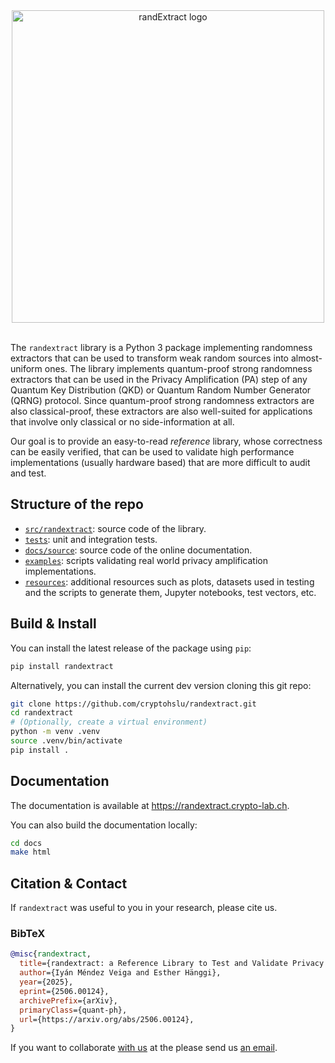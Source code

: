 <div align="center">
<picture>
  <source srcset="https://github.com/cryptohslu/randextract/blob/main/resources/logo/logo-dark-mode.png?raw=true" media="(prefers-color-scheme: dark)">
  <img width=500px alt="randExtract logo" src="https://github.com/cryptohslu/randextract/blob/main/resources/logo/logo-light-mode.png?raw=true">
</picture>
</div>
<br>

The `randextract` library is a Python 3 package implementing randomness extractors that can be used to transform
weak random sources into almost-uniform ones. The library implements quantum-proof strong randomness extractors that can
be used in the Privacy Amplification (PA) step of any Quantum Key Distribution (QKD) or Quantum Random Number Generator
(QRNG) protocol. Since quantum-proof strong randomness extractors are also classical-proof, these extractors are also
well-suited for applications that involve only classical or no side-information at all.

Our goal is to provide an easy-to-read *reference* library, whose correctness can be easily verified, that can be used
to validate high performance implementations (usually hardware based) that are more difficult to audit and test.

## Structure of the repo

* [`src/randextract`](src/randextract): source code of the library.
* [`tests`](tests): unit and integration tests.
* [`docs/source`](docs/source): source code of the online documentation.
* [`examples`](examples): scripts validating real world privacy amplification implementations.
* [`resources`](resources): additional resources such as plots, datasets used in testing and the scripts to generate them,
Jupyter notebooks, test vectors, etc.

## Build & Install
You can install the latest release of the package using `pip`:

```bash
pip install randextract
```

Alternatively, you can install the current dev version cloning this git repo:
```bash
git clone https://github.com/cryptohslu/randextract.git
cd randextract
# (Optionally, create a virtual environment)
python -m venv .venv
source .venv/bin/activate
pip install .
```

## Documentation
The documentation is available at https://randextract.crypto-lab.ch.

You can also build the documentation locally:
```bash
cd docs
make html
```

## Citation & Contact
If `randextract` was useful to you in your research, please cite us.

### BibTeX

```bibtex
@misc{randextract,
  title={randextract: a Reference Library to Test and Validate Privacy Amplification Implementations}, 
  author={Iyán Méndez Veiga and Esther Hänggi},
  year={2025},
  eprint={2506.00124},
  archivePrefix={arXiv},
  primaryClass={quant-ph},
  url={https://arxiv.org/abs/2506.00124},
}
```

If you want to collaborate [with us](https://www.hslu.ch/en/lucerne-school-of-information-technology/research/labs/applied-cyber-security/)
at the please send us [an email](mailto:iyan.mendezveiga@hslu.ch).
